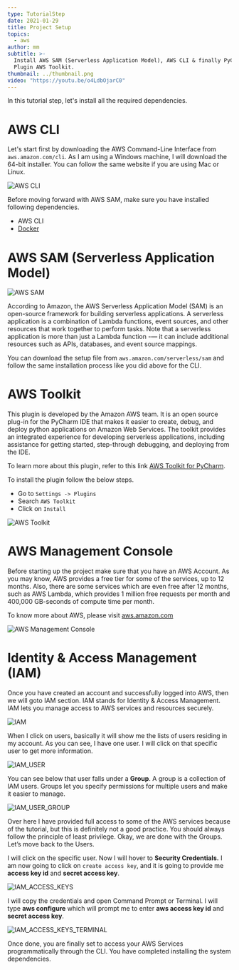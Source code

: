 ```yaml
---
type: TutorialStep
date: 2021-01-29
title: Project Setup
topics:
  - aws
author: mm
subtitle: >-
  Install AWS SAM (Serverless Application Model), AWS CLI & finally PyCharm
  Plugin AWS Toolkit.
thumbnail: ../thumbnail.png
video: "https://youtu.be/o4LdbOjarC0"
---
```


In this tutorial step, let's install all the required dependencies.

# AWS CLI

Let's start first by downloading the AWS Command-Line Interface from `aws.amazon.com/cli`. As I am using a Windows machine, I will download the 64-bit installer. You can follow the same website if you are using Mac or Linux.

![AWS CLI](aws_cli.png)

Before moving forward with AWS SAM, make sure you have installed following dependencies.

- AWS CLI
- [Docker](https://www.docker.com/)

# AWS SAM (Serverless Application Model)

![AWS SAM](aws_sam.png)

According to Amazon, the AWS Serverless Application Model (SAM) is an open-source framework for building serverless applications.
A serverless application is a combination of Lambda functions, event sources, and other resources that work together to perform tasks. Note that a serverless application is more than just a Lambda function -— it can include additional resources such as APIs, databases, and event source mappings.

You can download the setup file from `aws.amazon.com/serverless/sam` and follow the same installation process like you did above for the CLI.

# AWS Toolkit

This plugin is developed by the Amazon AWS team. It is an open source plug-in for the PyCharm IDE that makes it easier to create, debug, and deploy python applications on Amazon Web Services. The toolkit provides an integrated experience for developing serverless applications, including assistance for getting started, step-through debugging, and deploying from the IDE.

To learn more about this plugin, refer to this link [AWS Toolkit for PyCharm](https://aws.amazon.com/pycharm/).

To install the plugin follow the below steps.

- Go to `Settings -> Plugins`
- Search `AWS Toolkit`
- Click on `Install`

![AWS Toolkit](aws_toolkit.png)

# AWS Management Console

Before starting up the project make sure that you have an AWS Account. As you may know, AWS provides a free tier for some of the services,
up to 12 months. Also, there are some services which are even free after 12 months, such as AWS Lambda, which provides 1 million free requests per month and 400,000 GB-seconds of compute time per month.

To know more about AWS, please visit [aws.amazon.com](https://aws.amazon.com/)

![AWS Management Console](aws_management_console.png)

# Identity & Access Management (IAM)

Once you have created an account and successfully logged into AWS, then we will goto IAM section. IAM stands for Identity & Access Management. IAM lets you manage access to AWS services and resources securely.

![IAM](iam.png)

When I click on users, basically it will show me the lists of users residing in my account. As you can see, I have one user. I will click
on that specific user to get more information.

![IAM_USER](iam_user.png)

You can see below that user falls under a **Group**. A group is a collection of IAM users. Groups let you specify permissions for multiple users and make it easier to manage.

![IAM_USER_GROUP](aws_iam_group.png)

Over here I have provided full access to some of the AWS services because of the tutorial, but this is definitely not a good practice. You should always follow the principle of least privilege. Okay, we are done with the Groups. Let’s move back to the Users.

I will click on the specific user. Now I will hover to **Security Credentials.** I am now going to click on `create access key`, and it is going to provide me **access key id** and **secret access key**.

![IAM_ACCESS_KEYS](access_keys.png)

I will copy the credentials and open Command Prompt or Terminal. I will type **aws configure** which will prompt me to enter **aws access key id** and **secret access key**.

![IAM_ACCESS_KEYS_TERMINAL](access_keys_terminal.png)

Once done, you are finally set to access your AWS Services programmatically through the CLI. You have completed installing the system dependencies.
